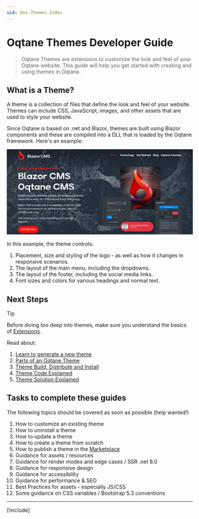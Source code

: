 ```yaml
---
uid: Dev.Themes.Index
---
```


# Oqtane Themes Developer Guide

> Oqtane Themes are extensions to customize the look and feel of your Oqtane website.
> This guide will help you get started with creating and using themes in Oqtane.

## What is a Theme?

A theme is a collection of files that define the look and feel of your website.
Themes can include CSS, JavaScript, images, and other assets that are used to style your website.

Since Oqtane is based on .net and Blazor, themes are built using Blazor components
and these are compiled into a DLL that is loaded by the Oqtane framework.
Here's an example:

<img src="./assets/oqtane-theme-blazor-cms.org.jpg" class="full-width">

In this example, the theme controls:

1. Placement, size and styling of the logo - as well as how it changes in responsive scenarios.
2. The layout of the main menu, including the dropdowns.
3. The layout of the footer, including the social media links.
4. Font sizes and colors for various headings and normal text.

## Next Steps

> [!TIP]
> Before diving too deep into themes, make sure you understand the basics
> of [Extensions](xref:Dev.Extensions.Index).

Read about:

1. [Learn to generate a new theme](xref:Dev.Themes.Generator.Index)
1. [Parts of an Oqtane Theme](./parts-of-an-oqtane-theme.md)
1. [Theme Build, Distribute and Install](xref:Dev.Extensions.Build.Index)
1. [Theme Code Explained](./oqtane-theme-code-explained.md)
1. [Theme Solution Explained](./oqtane-theme-solution-explained.md)

## Tasks to complete these guides

The following topics should be covered as soon as possible (help wanted!)

1. How to customize an existing theme
1. How to uninstall a theme
1. How to update a theme
1. How to create a theme from scratch
1. How to publish a theme in the [Marketplace](https://www.oqtane.net/)
1. Guidance for assets / resources
1. Guidance for render modes and edge cases / SSR .net 8.0
1. Guidance for responsive design
1. Guidance for accessibility
1. Guidance for performance & SEO
1. Best Practices for assets - especially JS/CSS
1. Some guidance on CSS variables / Bootstrap 5.3 conventions

---

[!include[](~/shared/authors/iJungleboy/_main-author.md)]
